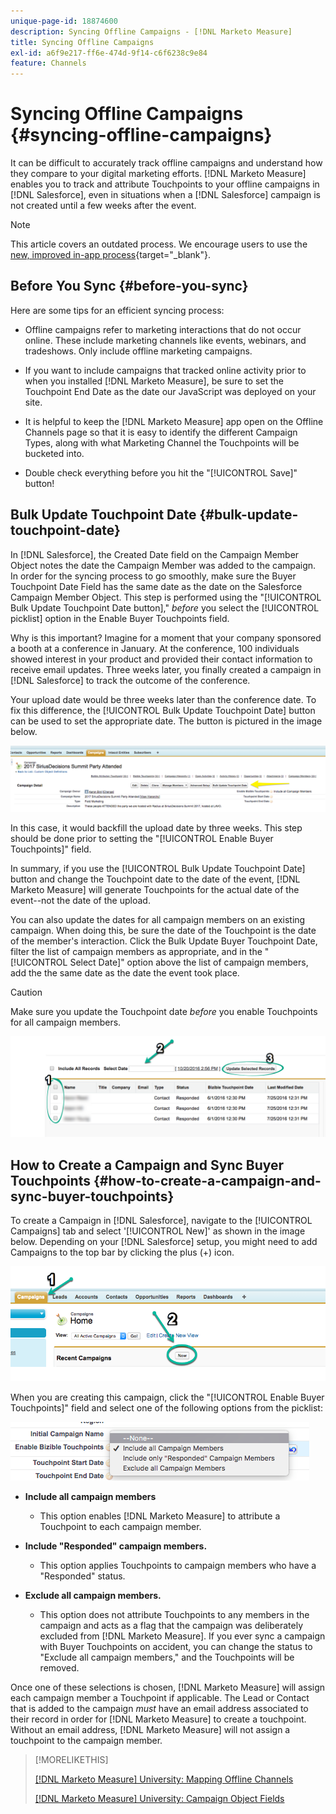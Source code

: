 ```yaml
---
unique-page-id: 18874600
description: Syncing Offline Campaigns - [!DNL Marketo Measure]
title: Syncing Offline Campaigns
exl-id: a6f9e217-ff6e-474d-9f14-c6f6238c9e84
feature: Channels
---
```

# Syncing Offline Campaigns {#syncing-offline-campaigns}

It can be difficult to accurately track offline campaigns and understand how they compare to your digital marketing efforts. [!DNL Marketo Measure] enables you to track and attribute Touchpoints to your offline campaigns in [!DNL Salesforce], even in situations when a [!DNL Salesforce] campaign is not created until a few weeks after the event.

>[!NOTE]
>
>This article covers an outdated process. We encourage users to use the [new, improved in-app process](/help/channel-tracking-and-setup/offline-channels/custom-campaign-sync.md){target="_blank"}.

## Before You Sync {#before-you-sync}

Here are some tips for an efficient syncing process:

* Offline campaigns refer to marketing interactions that do not occur online. These include marketing channels like events, webinars, and tradeshows. Only include offline marketing campaigns.
* If you want to include campaigns that tracked online activity prior to when you installed [!DNL Marketo Measure], be sure to set the Touchpoint End Date as the date our JavaScript was deployed on your site.
* It is helpful to keep the [!DNL Marketo Measure] app open on the Offline Channels page so that it is easy to identify the different Campaign Types, along with what Marketing Channel the Touchpoints will be bucketed into.

* Double check everything before you hit the "[!UICONTROL Save]" button!

## Bulk Update Touchpoint Date {#bulk-update-touchpoint-date}

In [!DNL Salesforce], the Created Date field on the Campaign Member Object notes the date the Campaign Member was added to the campaign. In order for the syncing process to go smoothly, make sure the Buyer Touchpoint Date Field has the same date as the date on the Salesforce Campaign Member Object. This step is performed using the "[!UICONTROL Bulk Update Touchpoint Date button]," _before_ you select the [!UICONTROL picklist] option in the Enable Buyer Touchpoints field.

Why is this important? Imagine for a moment that your company sponsored a booth at a conference in January. At the conference, 100 individuals showed interest in your product and provided their contact information to receive email updates. Three weeks later, you finally created a campaign in [!DNL Salesforce] to track the outcome of the conference.

Your upload date would be three weeks later than the conference date. To fix this difference, the [!UICONTROL Bulk Update Touchpoint Date] button can be used to set the appropriate date. The button is pictured in the image below.

![](assets/1-3.png)

In this case, it would backfill the upload date by three weeks. This step should be done prior to setting the "[!UICONTROL Enable Buyer Touchpoints]" field.

In summary, if you use the [!UICONTROL Bulk Update Touchpoint Date] button and change the Touchpoint date to the date of the event, [!DNL Marketo Measure] will generate Touchpoints for the actual date of the event--not the date of the upload.

You can also update the dates for all campaign members on an existing campaign. When doing this, be sure the date of the Touchpoint is the date of the member's interaction. Click the Bulk Update Buyer Touchpoint Date, filter the list of campaign members as appropriate, and in the "[!UICONTROL Select Date]" option above the list of campaign members, add the the same date as the date the event took place.

>[!CAUTION]
>
>Make sure you update the Touchpoint date _before_ you enable Touchpoints for all campaign members.

![](assets/2-3.png)

## How to Create a Campaign and Sync Buyer Touchpoints {#how-to-create-a-campaign-and-sync-buyer-touchpoints}

To create a Campaign in [!DNL Salesforce], navigate to the [!UICONTROL Campaigns] tab and select '[!UICONTROL New]' as shown in the image below. Depending on your [!DNL Salesforce] setup, you might need to add Campaigns to the top bar by clicking the plus (+) icon.

![](assets/3-3.png)

When you are creating this campaign, click the "[!UICONTROL Enable Buyer Touchpoints]" field and select one of the following options from the picklist:

![](assets/4-3.png)

* **Include all campaign members**
   * This option enables [!DNL Marketo Measure] to attribute a Touchpoint to each campaign member.

* **Include "Responded" campaign members.**
   * This option applies Touchpoints to campaign members who have a "Responded" status.

* **Exclude all campaign members.**
   * This option does not attribute Touchpoints to any members in the campaign and acts as a flag that the campaign was deliberately excluded from [!DNL Marketo Measure]. If you ever sync a campaign with Buyer Touchpoints on accident, you can change the status to "Exclude all campaign members," and the Touchpoints will be removed.

Once one of these selections is chosen, [!DNL Marketo Measure] will assign each campaign member a Touchpoint if applicable. The Lead or Contact that is added to the campaign _must_ have an email address associated to their record in order for [!DNL Marketo Measure] to create a touchpoint. Without an email address, [!DNL Marketo Measure] will not assign a touchpoint to the campaign member.

>[!MORELIKETHIS]
>
>[[!DNL Marketo Measure] University: Mapping Offline Channels](https://universityonline.marketo.com/courses/bizible-fundamentals-channel-management/#/page/5c630eca34d9f0367662b77f)
>
>[[!DNL Marketo Measure] University: Campaign Object Fields](https://universityonline.marketo.com/courses/bizible-fundamentals-channel-management/#/page/5c63007334d9f0367662b758)
